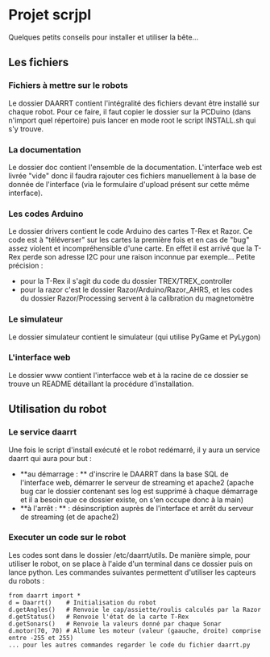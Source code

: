 Projet scrjpl
=============
Quelques petits conseils pour installer et utiliser la bête...

## Les fichiers

### Fichiers à mettre sur le robots

Le dossier DAARRT contient l'intégralité des fichiers devant être installé sur chaque robot.
Pour ce faire, il faut copier le dossier sur la PCDuino (dans n'import quel répertoire) puis lancer en mode root le script INSTALL.sh qui s'y trouve.

### La documentation

Le dossier doc contient l'ensemble de la documentation. L'interface web est livrée "vide" donc il faudra rajouter ces fichiers manuellement à la base de donnée de l'interface (via le formulaire d'upload présent sur cette même interface).

### Les codes Arduino

Le dossier drivers contient le code Arduino des cartes T-Rex et Razor. Ce code est à "téléverser" sur les cartes la première fois et en cas de "bug" assez violent et incompréhensible d'une carte. En effet il est arrivé que la T-Rex perde son adresse I2C pour une raison inconnue par exemple...
Petite précision :
* pour la T-Rex il s'agit du code du dossier TREX/TREX_controller
* pour la razor c'est le dossier Razor/Arduino/Razor_AHRS, et les codes du dossier Razor/Processing servent à la calibration du magnetomètre

### Le simulateur

Le dossier simulateur contient le simulateur (qui utilise PyGame et PyLygon)

### L'interface web
Le dossier www contient l'interfacce web et à la racine de ce dossier se trouve un README détaillant la procédure d'installation.


## Utilisation du robot

### Le service daarrt
Une fois le script d'install exécuté et le robot redémarré, il y aura un service daarrt qui aura pour but :
* **au démarrage : ** d'inscrire le DAARRT dans la base SQL de l'interface web, démarrer le serveur de streaming et apache2 (apache bug car le dossier contenant ses log est supprimé à chaque démarrage et il a besoin que ce dossier existe, on s'en occupe donc à la main)
* **à l'arrêt : ** : désinscription auprès de l'interface et arrêt du serveur de streaming (et de apache2)

### Executer un code sur le robot
Les codes sont dans le dossier /etc/daarrt/utils. De manière simple, pour utiliser le robot, on se place à l'aide d'un terminal dans ce dossier puis on lance python. Les commandes suivantes permettent d'utiliser les capteurs du robots :

    from daarrt import *
    d = Daarrt()    # Initialisation du robot
    d.getAngles()   # Renvoie le cap/assiette/roulis calculés par la Razor
    d.getStatus()   # Renvoie l'état de la carte T-Rex
    d.getSonars()   # Renvoie la valeurs donné par chaque Sonar
    d.motor(70, 70) # Allume les moteur (valeur (gaauche, droite) comprise entre -255 et 255)
    ... pour les autres commandes regarder le code du fichier daarrt.py
